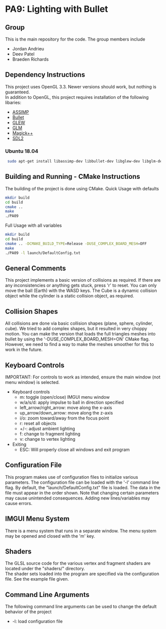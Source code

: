 # PA9: Lighting with Bullet

## Group
This is the main repository for the code. The group members include
  * Jordan Andrieu
  * Deev Patel
  * Braeden Richards

## Dependency Instructions
This project uses OpenGL 3.3. Newer versions should work, but nothing is guaranteed. <br>
In addition to OpenGL, this project requires installation of the following libaries:
 * [ASSIMP](https://github.com/assimp/assimp/wiki)
 * [Bullet](https://github.com/bulletphysics/bullet3)
 * [GLEW](http://glew.sourceforge.net/)
 * [GLM](http://glm.g-truc.net/0.9.7/index.html)
 * [Magick++](http://www.imagemagick.org/Magick%2B%2B/)
 * [SDL2](https://wiki.libsdl.org/Tutorials)

### Ubuntu 18.04
```bash
 sudo apt-get install libassimp-dev libbullet-dev libglew-dev libglm-dev libmagick++-dev libsdl2-dev
```

## Building and Running - CMake Instructions
The building of the project is done using CMake.
Quick Usage with defaults
```bash
mkdir build
cd build
cmake ..
make
./PA09
```
Full Usage with all variables
```bash
mkdir build
cd build
cmake .. -DCMAKE_BUILD_TYPE=Release -DUSE_COMPLEX_BOARD_MESH=OFF
make
./PA09 -l launch/DefaultConfig.txt
```

## General Comments
This project implements a basic version of collisions as required. If there are any inconsistencies or anything gets stuck, press 'r' to reset. You can only move the ball (Earth) with the WASD keys. The Cube is a dynamic collision object while the cylinder is a static collision object, as required.

## Collision Shapes
All collisions are done via basic collision shapes (plane, sphere, cylinder, cube). We tried to add complex shapes, but it resulted in very choppy motion. You can make the version that loads the full triangles meshes into bullet by using the '-DUSE_COMPLEX_BOARD_MESH=ON' CMake flag. However, we need to find a way to make the meshes smoother for this to work in the future.

## Keyboard Controls
IMPORTANT: For controls to work as intended, ensure the main window (not menu window) is selected. <br>
* Keyboard controls
  * m: toggle (open/close) IMGUI menu window
  * w/a/s/d: apply impulse to ball in direction specified
  * left_arrow/right_arrow: move along the x-axis
  * up_arrow/down_arrow: move along the z-axis
  * i/o: zoom toward/away from the focus point
  * r: reset all objects
  * +/-: adjust ambient lighting
  * f: change to fragment lighting
  * v: change to vertex lighting
* Exiting
  * ESC: Will properly close all windows and exit program

## Configuration File
This program makes use of configuration files to initialize various parameters. The configuration file can be loaded with the '-l' command line flag. By default, the "launch/DefaultConfig.txt" file is loaded. The data in the file must appear in the order shown. Note that changing certain parameters may cause unintended consequences. Adding new lines/variables may cause errors.

## IMGUI Menu System
There is a menu system that runs in a separate window. The menu system may be opened and closed with the 'm' key. <br>

## Shaders
The GLSL source code for the various vertex and fragment shaders are located under the "shaders/" directory. <br>
The shader sets loaded into the program are specified via the configuration file. See the example file given.

## Command Line Arguments
The following command line arguments can be used to change the default behavior of the project
  * -l: load configuration file
